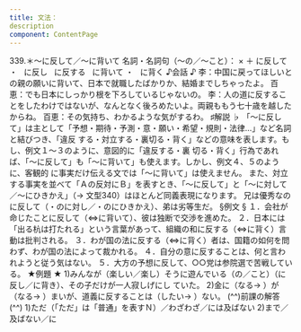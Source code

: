 ```yaml
---
title: 文法：
description
component: ContentPage
---
```



339.＊～に反して／～に背いて
名詞・名詞句（～の／～こと）： × ＋ に反して ・
  に反し
  に反する
  に背いて ・
  に背く
♪会話 ♪
李：中国に戻ってほしいとの親の願いに背いて、日本で就職したばかりか、結婚までしちゃったよ。 百恵：でも日本にしっかり根を下ろしているじゃないの。
李：人の道に反することをしたわけではないが、なんとなく後ろめたいよ。両親ももう七十歳を越したからね。 百恵：その気持ち、わかるような気がするわ。
♯解説 ♭
「～に反して」は主として「予想・期待・予測・意・願い・希望・規則・法律…」など名詞と結びつき、「違反 する・対立する・裏切る・背く」などの意味を表します。もし、例文１～３のように、意図的に「違反する・裏 切る・背く」行為であれば、「～に反して」も「～に背いて」も使えます。しかし、例文４、５のように、客観的 に事実だけ伝える文では「～に背いて」は使えません。
また、対立する事実を並べて「Ａの反対にＢ」を表すとき、「～に反して」と「～に対して／～にひきかえ」（→
文型340）はほとんど同義表現になります。 兄は優秀なのに反して（・のに対し／・のにひきかえ）、弟は劣等生だ。
§例文 §
１．会社が命じたことに反して（⇔に背いて）、彼は独断で交渉を進めた。
２．日本には「出る杭は打たれる」という言葉があって、組織の和に反する（⇔に背く）言動は批判される。
３．わが国の法に反する（⇔に背く）者は、国籍の如何を問わず、わが国の法によって裁かれる。
４．自分の意に反することは、何と言われようと従う気はない。
５．大方の予想に反して、○○党は参院選で苦戦している。
★例題 ★
1)みんなが（楽しい／楽し）そうに遊んでいる（の／こと）（に反し／に背き）、その子だけが一人寂しげにし ていた。
2)金に（なる→ ）が（なる→ ）まいが、道義に反することは（したい→ ）ない。
(^^)前課の解答(^^)
1)ただ（「ただ」は「普通」を表すＮ）／わざわざ／には及ばない
2)まで／及ばない／に
